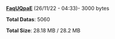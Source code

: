 [**FaqUQpaE**](/data/FaqUQpaE.txt) (26/11/22 - 04:33)- 3000 bytes

**Total Datas**: 5060

**Total Size**: 28.18 MB / 28.2 MB